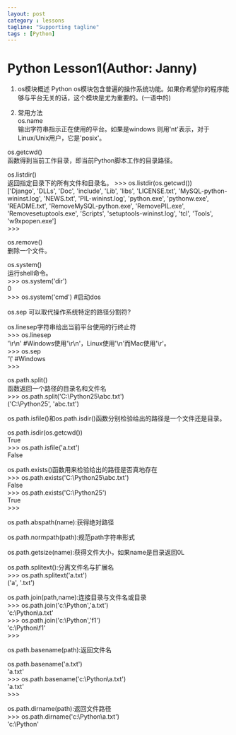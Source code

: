 ```yaml
---
layout: post
category : lessons
tagline: "Supporting tagline"
tags : [Python]
---
```


#   Python Lesson1(Author: Janny)     
1.  os模块概述 
    Python os模块包含普遍的操作系统功能。如果你希望你的程序能够与平台无关的话，这个模块是尤为重要的。(一语中的)
    
2.  常用方法    
os.name    
    输出字符串指示正在使用的平台。如果是windows 则用'nt'表示，对于Linux/Unix用户，它是'posix'。
    
os.getcwd()    
    函数得到当前工作目录，即当前Python脚本工作的目录路径。
    
os.listdir()       
    返回指定目录下的所有文件和目录名。
    >>> os.listdir(os.getcwd())    
     ['Django', 'DLLs', 'Doc', 'include', 'Lib', 'libs', 'LICENSE.txt', 'MySQL-python-wininst.log', 'NEWS.txt', 'PIL-wininst.log', 'python.exe', 'pythonw.exe', 'README.txt', 'RemoveMySQL-python.exe', 'RemovePIL.exe', 'Removesetuptools.exe', 'Scripts', 'setuptools-wininst.log', 'tcl', 'Tools', 'w9xpopen.exe']     
     >>> 
    
os.remove()    
     删除一个文件。   
    
os.system()    
     运行shell命令。     
     >>> os.system('dir')     
     0     
     >>> os.system('cmd') #启动dos    
    
os.sep 可以取代操作系统特定的路径分割符?    
    
os.linesep字符串给出当前平台使用的行终止符        
    >>> os.linesep    
    '\r\n'            #Windows使用'\r\n'，Linux使用'\n'而Mac使用'\r'。    
    >>> os.sep    
    '\\'                 #Windows        
    >>>   
    
os.path.split()    
    函数返回一个路径的目录名和文件名    
    >>> os.path.split('C:\\Python25\\abc.txt')    
    ('C:\\Python25', 'abc.txt')   
    
os.path.isfile()和os.path.isdir()函数分别检验给出的路径是一个文件还是目录。   
    
os.path.isdir(os.getcwd())    
    True    
    >>> os.path.isfile('a.txt')    
    False  
    
os.path.exists()函数用来检验给出的路径是否真地存在    
    >>> os.path.exists('C:\\Python25\\abc.txt')    
    False    
    >>> os.path.exists('C:\\Python25')    
    True    
    >>>   
    
os.path.abspath(name):获得绝对路径  
    
os.path.normpath(path):规范path字符串形式 
    
os.path.getsize(name):获得文件大小，如果name是目录返回0L    
    
os.path.splitext():分离文件名与扩展名   
    >>> os.path.splitext('a.txt')    
    ('a', '.txt')  
    
os.path.join(path,name):连接目录与文件名或目录    
    >>> os.path.join('c:\\Python','a.txt')    
    'c:\\Python\\a.txt'    
    >>> os.path.join('c:\\Python','f1')    
    'c:\\Python\\f1'    
    >>>  
    
os.path.basename(path):返回文件名   
    
os.path.basename('a.txt')    
    'a.txt'    
    >>> os.path.basename('c:\\Python\\a.txt')    
    'a.txt'    
    >>> 
    
os.path.dirname(path):返回文件路径    
    >>> os.path.dirname('c:\\Python\\a.txt')    
    'c:\\Python'    
 
